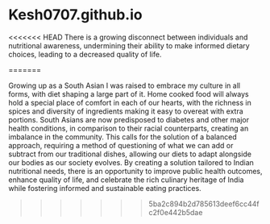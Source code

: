 # Kesh0707.github.io
<<<<<<< HEAD
There is a growing disconnect between individuals and nutritional awareness, undermining their ability to make informed dietary choices, leading to a decreased quality of life.

=======

Growing up as a South Asian I was raised to embrace my culture in all forms, with diet shaping a large part of it. Home cooked food will always hold a special place of comfort in each of our hearts, with the richness in spices and diversity of ingredients making it easy to overeat with extra portions. South Asians are now predisposed to diabetes and other major health conditions, in comparison to their racial counterparts, creating an imbalance in the community. 
This calls for the solution of a balanced approach, requiring a method of questioning of what we can add or subtract from our traditional dishes, allowing our diets to adapt alongside our bodies as our society evolves. By creating a solution tailored to Indian nutritional needs, there is an opportunity to improve public health outcomes, enhance quality of life, and celebrate the rich culinary heritage of India while fostering informed and sustainable eating practices.  


>>>>>>> 5ba2c894b2d785613deef6cc44fc2f0e442b5dae